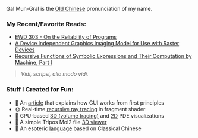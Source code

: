 Gal Mun-Gral is the [Old Chinese](https://en.wikipedia.org/wiki/Old_Chinese) pronunciation of my name.

### My Recent/Favorite Reads:
- [EWD 303 - On the Reliability of Programs](https://www.cs.utexas.edu/users/EWD/ewd03xx/EWD303.PDF)
- [A Device Independent Graphics Imaging Model for Use with Raster Devices](https://dl.acm.org/doi/pdf/10.1145/800064.801297)
- [Recursive Functions of Symbolic Expressions and Their Computation by Machine, Part I](https://dl.acm.org/doi/pdf/10.1145/367177.367199)

> *Vidi, scripsi, alio modo vidi.*

### Stuff I Created for Fun:
- 📜 An [article](https://galmungral.github.io/sigui/) that explains how GUI works from first principles
- 🌞 Real-time [recursive ray tracing](https://galmungral.github.io/gl-raytracer/) in fragment shader
- 🌌 GPU-based [3D (volume tracing)](https://galmungral.github.io/fdm-3d/) and [2D](https://galmungral.github.io/fdm-2d/) PDE visualizations 
- 🧬 A simple Tripos Mol2 file [3D viewer](https://galmungral.github.io/mol-renderer)
- 🔣 An esoteric [language](https://galmungral.github.io/hanbun-lang/) based on Classical Chinese

